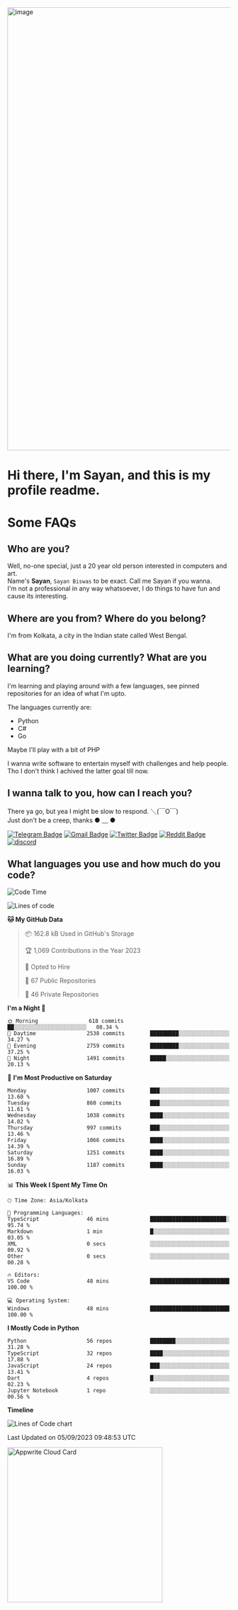 <img src="https://github.com/Dank-del/Dank-del/assets/63096193/045e227e-4ef3-4c82-82b9-d22540fc40f7" alt="image" width="1000"/>


# **Hi there, I'm Sayan, and this is my profile readme.**
<!--  [![Profile views](https://gpvc.arturio.dev/dank-del)](https://github.com/dank-del) -->
# Some FAQs

## **Who are you?**

Well, no-one special, just a 20 year old person interested in computers and art. \
Name's **Sayan**, `Sayan Biswas` to be exact. Call me Sayan if you wanna. \
I'm not a professional in any way whatsoever, I do things to have fun and cause its interesting.

## **Where are you from? Where do you belong?**

I'm from Kolkata, a city in the Indian state called West Bengal.

## **What are you doing currently? What are you learning?**

I'm learning and playing around with a few languages, see pinned repositories for an idea of what I'm upto.

The languages currently are:

- Python
- C#
- Go

Maybe I'll play with a bit of PHP

I wanna write software to entertain myself with challenges and help people. \
Tho I don't think I achived the latter goal till now.

<!--## **Eww, I see a weeb profile.**

Can't help it, it's the best way to hide my face on this account
> Why do people hate weebs .-.

## **Cool, what more interests you?**

My interests are quite, weird. They're scattered all over the place. \
I've been fascinated by music and have studied it since the age of 6, I've performed on stage and on air but yeah now I've been away from that. I specialize in key instruments. \
Another thing that interests me is Media Production, aka, working with audio, video and broadcasting media.

> I just like art in general. also feeds the reason of me being obsessed with Japanese drawings (⋟ ﹏ ⋞)-->

## **I wanna talk to you, how can I reach you?**

There ya go, but yea I might be slow to respond. ＼(￣O￣) \
Just don't be a creep, thanks ● ﹏ ●

[![Telegram Badge](https://img.shields.io/badge/-dank_as_fuck-1ca0f1?style=flat-square&logo=telegram&logoColor=white&link=https://t.me/dank_as_fuck)](https://t.me/dank_as_fuck)
[![Gmail Badge](https://img.shields.io/badge/-sayan@asia.com-c14438?style=flat-square&logo=Gmail&logoColor=white&link=mailto:sayan@asia.com)](mailto:sayan@asia.com)
[![Twitter Badge](https://img.shields.io/twitter/follow/TheDankDel?style=social)](https://twitter.com/TheDankDel)
[![Reddit Badge](https://img.shields.io/reddit/user-karma/combined/dank_as_fuck_?style=social)](https://www.reddit.com/user/dank_as_fuck_/)
[![discord](https://discord-md-badge.vercel.app/api/shield/506536929152466945?style=social)](https://discordapp.com/users/506536929152466945)

## **What languages you use and how much do you code?**

<!--START_SECTION:waka-->
![Code Time](http://img.shields.io/badge/Code%20Time-1%2C207%20hrs%2011%20mins-blue)

![Lines of code](https://img.shields.io/badge/From%20Hello%20World%20I%27ve%20Written-5.7%20million%20lines%20of%20code-blue)

**🐱 My GitHub Data** 

> 📦 162.8 kB Used in GitHub's Storage 
 > 
> 🏆 1,069 Contributions in the Year 2023
 > 
> 💼 Opted to Hire
 > 
> 📜 67 Public Repositories 
 > 
> 🔑 46 Private Repositories 
 > 
**I'm a Night 🦉** 

```text
🌞 Morning                618 commits         ██░░░░░░░░░░░░░░░░░░░░░░░   08.34 % 
🌆 Daytime                2538 commits        █████████░░░░░░░░░░░░░░░░   34.27 % 
🌃 Evening                2759 commits        █████████░░░░░░░░░░░░░░░░   37.25 % 
🌙 Night                  1491 commits        █████░░░░░░░░░░░░░░░░░░░░   20.13 % 
```
📅 **I'm Most Productive on Saturday** 

```text
Monday                   1007 commits        ███░░░░░░░░░░░░░░░░░░░░░░   13.60 % 
Tuesday                  860 commits         ███░░░░░░░░░░░░░░░░░░░░░░   11.61 % 
Wednesday                1038 commits        ████░░░░░░░░░░░░░░░░░░░░░   14.02 % 
Thursday                 997 commits         ███░░░░░░░░░░░░░░░░░░░░░░   13.46 % 
Friday                   1066 commits        ████░░░░░░░░░░░░░░░░░░░░░   14.39 % 
Saturday                 1251 commits        ████░░░░░░░░░░░░░░░░░░░░░   16.89 % 
Sunday                   1187 commits        ████░░░░░░░░░░░░░░░░░░░░░   16.03 % 
```


📊 **This Week I Spent My Time On** 

```text
🕑︎ Time Zone: Asia/Kolkata

💬 Programming Languages: 
TypeScript               46 mins             ████████████████████████░   95.74 % 
Markdown                 1 min               █░░░░░░░░░░░░░░░░░░░░░░░░   03.05 % 
XML                      0 secs              ░░░░░░░░░░░░░░░░░░░░░░░░░   00.92 % 
Other                    0 secs              ░░░░░░░░░░░░░░░░░░░░░░░░░   00.28 % 

🔥 Editors: 
VS Code                  48 mins             █████████████████████████   100.00 % 

💻 Operating System: 
Windows                  48 mins             █████████████████████████   100.00 % 
```

**I Mostly Code in Python** 

```text
Python                   56 repos            ████████░░░░░░░░░░░░░░░░░   31.28 % 
TypeScript               32 repos            ████░░░░░░░░░░░░░░░░░░░░░   17.88 % 
JavaScript               24 repos            ███░░░░░░░░░░░░░░░░░░░░░░   13.41 % 
Dart                     4 repos             █░░░░░░░░░░░░░░░░░░░░░░░░   02.23 % 
Jupyter Notebook         1 repo              ░░░░░░░░░░░░░░░░░░░░░░░░░   00.56 % 
```



**Timeline**

![Lines of Code chart](https://raw.githubusercontent.com/Dank-del/Dank-del/main/assets/bar_graph.png)


 Last Updated on 05/09/2023 09:48:53 UTC
<!--END_SECTION:waka-->

<!--## **Can I stalk your spotify?**

Um sure.

![OwO Spotify](https://spotify-recently-played-readme.vercel.app/api?user=31fdrsslnr7nvq4ytqwtw7c4rxfm&count=5)-->

<a href="https://cloud.appwrite.io/card/64773257171d49803c27">
	<img width="350" src="https://cloud.appwrite.io/v1/cards/cloud?userId=64773257171d49803c27" alt="Appwrite Cloud Card" />
</a>
